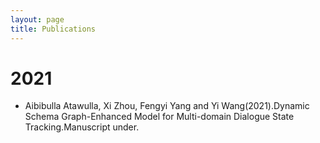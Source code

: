 ```yaml
---
layout: page
title: Publications
---
```



# 2021
- Aibibulla Atawulla, Xi Zhou, Fengyi Yang and Yi Wang(2021).Dynamic Schema Graph-Enhanced Model for Multi-domain Dialogue State Tracking.Manuscript under.

